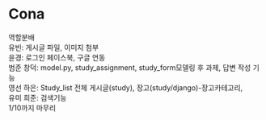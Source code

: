 # Cona
역할분배\
유빈: 게시글 파일, 이미지 첨부\
윤경: 로그인 페이스북, 구글 연동\
범준 창덕: model.py, study_assignment, study_form모델링 후 과제, 답변 작성 기능\
영선 하은: Study_list 전체 게시글(study), 장고(study/django)-장고카테고리, \
유미 희준: 검색기능\
1/10까지 마무리
